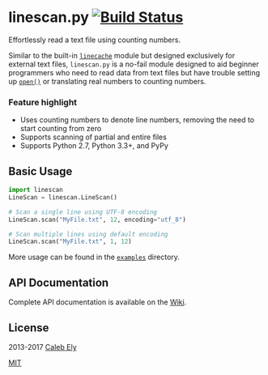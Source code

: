 # linescan.py [![Build Status](https://travis-ci.org/le717/linescan.py.svg?branch=master)](https://travis-ci.org/le717/linescan.py) #

Effortlessly read a text file using counting numbers.

Similar to the built-in [`linecache`](http://docs.python.org/3/library/linecache.html) module but designed exclusively for external text files, `linescan.py` is a no-fail module designed to aid beginner programmers who need to read data from text files but have trouble setting up [`open()`](http://docs.python.org/3/library/functions.html#open) or translating real numbers to counting numbers.

### Feature highlight ###
* Uses counting numbers to denote line numbers, removing the need to start counting from zero
* Supports scanning of partial and entire files
* Supports Python 2.7, Python 3.3+, and PyPy

## Basic Usage ##
```python
import linescan
LineScan = linescan.LineScan()

# Scan a single line using UTF-8 encoding
LineScan.scan("MyFile.txt", 12, encoding="utf_8")

# Scan multiple lines using default encoding
LineScan.scan("MyFile.txt", 1, 12)
```

More usage can be found in the [`examples`](/examples) directory.

## API Documentation ##
Complete API documentation is available on the [Wiki](https://github.com/le717/linescan.py/wiki/).

## License ##
2013-2017 [Caleb Ely](https://CodeTri.net)

[MIT](LICENSE)
